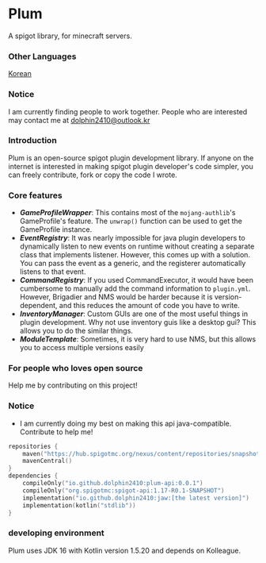 # Plum
A spigot library, for minecraft servers.

### Other Languages
[Korean](./README_KR.md)

### Notice
I am currently finding people to work together. People who are interested may contact me at [dolphin2410@outlook.kr](dolphin241@outlook.kr)

### Introduction
Plum is an open-source spigot plugin development library. If anyone on the internet is interested in making spigot plugin developer's code simpler, you can freely contribute, fork or copy the code I wrote.

### Core features
- ***GameProfileWrapper***: This contains most of the `mojang-authlib`'s GameProfile's feature. The `unwrap()` function can be used to get the GameProfile instance.
- ***EventRegistry***: It was nearly impossible for java plugin developers to dynamically listen to new events on runtime without creating a separate class that implements listener. However, this comes up with a solution. You can pass the event as a generic, and the registerer automatically listens to that event.
- ***CommandRegistry***: If you used CommandExecutor, it would have been cumbersome to manually add the command information to `plugin.yml`. However, Brigadier and NMS would be harder because it is version-dependent, and this reduces the amount of code you have to write.
- ***InventoryManager***: Custom GUIs are one of the most useful things in plugin development. Why not use inventory guis like a desktop gui? This allows you to do the similar things.
- ***ModuleTemplate***: Sometimes, it is very hard to use NMS, but this allows you to access multiple versions easily

### For people who loves open source
Help me by contributing on this project!

### Notice
- I am currently doing my best on making this api java-compatible. Contribute to help me!
```kotlin
repositories {
    maven("https://hub.spigotmc.org/nexus/content/repositories/snapshots/")
    mavenCentral()
}
dependencies {
    compileOnly("io.github.dolphin2410:plum-api:0.0.1")
    compileOnly("org.spigotmc:spigot-api:1.17-R0.1-SNAPSHOT")
    implementation("io.github.dolphin2410:jaw:[the latest version]")
    implementation(kotlin("stdlib"))
}
```

### developing environment
Plum uses JDK 16 with Kotlin version 1.5.20 and depends on Kolleague.
